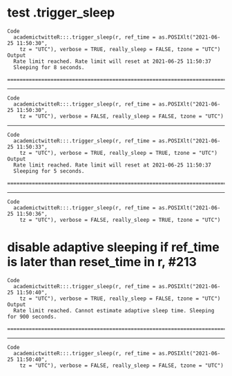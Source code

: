 # test .trigger_sleep

    Code
      academictwitteR:::.trigger_sleep(r, ref_time = as.POSIXlt("2021-06-25 11:50:30",
        tz = "UTC"), verbose = TRUE, really_sleep = FALSE, tzone = "UTC")
    Output
      Rate limit reached. Rate limit will reset at 2021-06-25 11:50:37 
      Sleeping for 8 seconds. 
      ================================================================================

---

    Code
      academictwitteR:::.trigger_sleep(r, ref_time = as.POSIXlt("2021-06-25 11:50:30",
        tz = "UTC"), verbose = FALSE, really_sleep = FALSE, tzone = "UTC")

---

    Code
      academictwitteR:::.trigger_sleep(r, ref_time = as.POSIXlt("2021-06-25 11:50:33",
        tz = "UTC"), verbose = TRUE, really_sleep = TRUE, tzone = "UTC")
    Output
      Rate limit reached. Rate limit will reset at 2021-06-25 11:50:37 
      Sleeping for 5 seconds. 
      ================================================================================

---

    Code
      academictwitteR:::.trigger_sleep(r, ref_time = as.POSIXlt("2021-06-25 11:50:36",
        tz = "UTC"), verbose = FALSE, really_sleep = TRUE, tzone = "UTC")

# disable adaptive sleeping if ref_time is later than reset_time in r, #213

    Code
      academictwitteR:::.trigger_sleep(r, ref_time = as.POSIXlt("2021-06-25 11:50:40",
        tz = "UTC"), verbose = TRUE, really_sleep = FALSE, tzone = "UTC")
    Output
      Rate limit reached. Cannot estimate adaptive sleep time. Sleeping for 900 seconds. 
      ================================================================================

---

    Code
      academictwitteR:::.trigger_sleep(r, ref_time = as.POSIXlt("2021-06-25 11:50:40",
        tz = "UTC"), verbose = FALSE, really_sleep = FALSE, tzone = "UTC")

